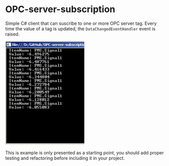 OPC-server-subscription
=======================

Simple C# client that can suscribe to one or more OPC server tag. Every time the value of a tag is updated, the `DataChangedEventHandler` event is raised.

![Alt text](/img/OPCServer-display-results.png "Display value of Signal1 tag in the terminal")

This is example is only presented as a starting point, you should add proper testing and refactoring before including it in your project.